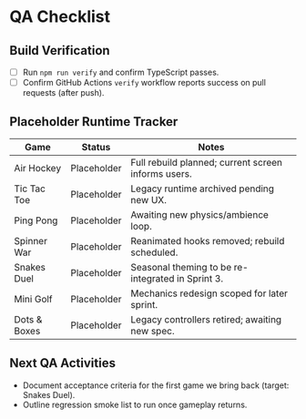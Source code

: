 # QA Checklist

## Build Verification
- [ ] Run `npm run verify` and confirm TypeScript passes.
- [ ] Confirm GitHub Actions `verify` workflow reports success on pull requests (after push).

## Placeholder Runtime Tracker
| Game | Status | Notes |
|------|--------|-------|
| Air Hockey | Placeholder | Full rebuild planned; current screen informs users. |
| Tic Tac Toe | Placeholder | Legacy runtime archived pending new UX. |
| Ping Pong | Placeholder | Awaiting new physics/ambience loop. |
| Spinner War | Placeholder | Reanimated hooks removed; rebuild scheduled. |
| Snakes Duel | Placeholder | Seasonal theming to be re-integrated in Sprint 3. |
| Mini Golf | Placeholder | Mechanics redesign scoped for later sprint. |
| Dots & Boxes | Placeholder | Legacy controllers retired; awaiting new spec. |

## Next QA Activities
- Document acceptance criteria for the first game we bring back (target: Snakes Duel).
- Outline regression smoke list to run once gameplay returns.

